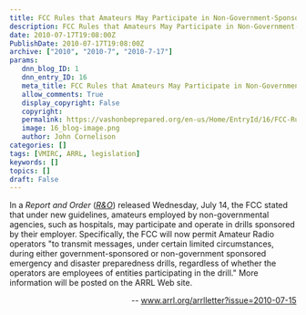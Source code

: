 ```yaml
---
title: FCC Rules that Amateurs May Participate in Non-Government-Sponsored Drills by Employers
description: FCC Rules that Amateurs May Participate in Non-Government-Sponsored Drills by Employers
date: 2010-07-17T19:08:00Z
PublishDate: 2010-07-17T19:08:00Z
archive: ["2010", "2010-7", "2010-7-17"]
params:
   dnn_blog_ID: 1
   dnn_entry_ID: 16
   meta_title: FCC Rules that Amateurs May Participate in Non-Government-Sponsored Drills by Employers
   allow_comments: True
   display_copyright: False
   copyright: 
   permalink: https://vashonbeprepared.org/en-us/Home/EntryId/16/FCC-Rules-that-Amateurs-May-Participate-in-Non-Government-Sponsored-Drills-by-Employers
   image: 16_blog-image.png
   author: John Cornelison
categories: []
tags: [VMIRC, ARRL, legislation]
keywords: []
topics: []
draft: False
---
```


<p>In a <i>Report and Order</i> (<i><a href="http://hraunfoss.fcc.gov/edocs_public/attachmatch/FCC-10-124A1.pdf">R&amp;O</a></i>) released Wednesday, July 14, the FCC stated that under new guidelines, amateurs employed by non-governmental agencies, such as hospitals, may participate and operate in drills sponsored by their employer. Specifically, the FCC will now permit Amateur Radio operators "to transmit messages, under certain limited circumstances, during either government-sponsored or non-government sponsored emergency and disaster preparedness drills, regardless of whether the operators are employees of entities participating in the drill." More information will be posted on the ARRL Web site.</p>
<p align="right">-- <a title="http://www.arrl.org/arrlletter?issue=2010-07-15" href="http://www.arrl.org/arrlletter?issue=2010-07-15">www.arrl.org/arrlletter?issue=2010-07-15</a><a name="toc02"></a></p>
